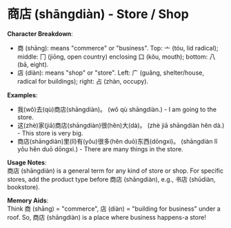 # **商店 (shāngdiàn) - Store / Shop**

**Character Breakdown**:  
- 商 (shāng): means "commerce" or "business". Top: 亠 (tóu, lid radical); middle: 冂 (jiōng, open country) enclosing 口 (kǒu, mouth); bottom: 八 (bā, eight).  
- 店 (diàn): means "shop" or "store". Left: 广 (guǎng, shelter/house, radical for buildings); right: 占 (zhàn, occupy).

**Examples**:  
- 我(wǒ)去(qù)商店(shāngdiàn)。 (wǒ qù shāngdiàn.) - I am going to the store.  
- 这(zhè)家(jiā)商店(shāngdiàn)很(hěn)大(dà)。 (zhè jiā shāngdiàn hěn dà.) - This store is very big.  
- 商店(shāngdiàn)里(lǐ)有(yǒu)很多(hěn duō)东西(dōngxi)。 (shāngdiàn lǐ yǒu hěn duō dōngxi.) - There are many things in the store.

**Usage Notes**:  
商店 (shāngdiàn) is a general term for any kind of store or shop. For specific stores, add the product type before 商店 (shāngdiàn), e.g., 书店 (shūdiàn, bookstore).

**Memory Aids**:  
Think 商 (shāng) = "commerce", 店 (diàn) = "building for business" under a roof. So, 商店 (shāngdiàn) is a place where business happens-a store!